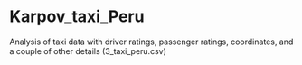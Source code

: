 # Karpov_taxi_Peru

Analysis of taxi data with driver ratings, passenger ratings, coordinates, and a couple of other details (3_taxi_peru.csv)
